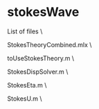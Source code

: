 # stokesWave
List of files \\

StokesTheoryCombined.mlx \\

toUseStokesTheory.m \\

StokesDispSolver.m \\

StokesEta.m \\

StokesU.m \\
